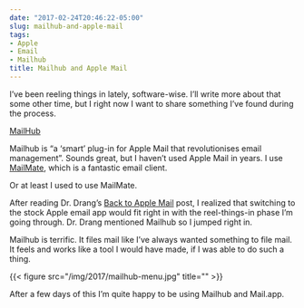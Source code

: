 ```yaml
---
date: "2017-02-24T20:46:22-05:00"
slug: mailhub-and-apple-mail
tags:
- Apple
- Email
- Mailhub
title: Mailhub and Apple Mail
---
```



I’ve been reeling things in lately, software-wise. I’ll write more about
that some other time, but I right now I want to share something I’ve
found during the process.

[MailHub](http://dervishsoftware.com/)

Mailhub is “a ‘smart’ plug-in for Apple Mail that revolutionises email
management”. Sounds great, but I haven’t used Apple Mail in years. I use
[MailMate](https://freron.com/), which is a fantastic email client.

Or at least I used to use MailMate.

After reading Dr. Drang’s [Back to Apple
Mail](http://leancrew.com/all-this/2017/02/back-to-apple-mail/) post, I
realized that switching to the stock Apple email app would fit right in
with the reel-things-in phase I’m going through. Dr. Drang mentioned
Mailhub so I jumped right in.

Mailhub is terrific. It files mail like I’ve always wanted something to
file mail. It feels and works like a tool I would have made, if I was
able to do such a thing.

{{< figure src="/img/2017/mailhub-menu.jpg" title="" >}}

After a few days of this I’m quite happy to be using Mailhub and
Mail.app.
